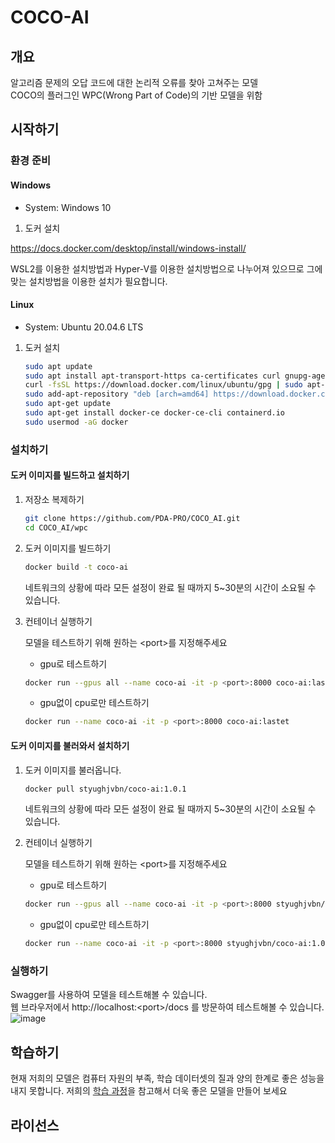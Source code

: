 # COCO-AI

## 개요

알고리즘 문제의 오답 코드에 대한 논리적 오류를 찾아 고쳐주는 모델  
COCO의 플러그인 WPC(Wrong Part of Code)의 기반 모델을 위함

## 시작하기

### 환경 준비

#### Windows

- System: Windows 10

1. 도커 설치

https://docs.docker.com/desktop/install/windows-install/

WSL2를 이용한 설치방법과 Hyper-V를 이용한 설치방법으로 나누어져 있으므로 그에 맞는 설치방법을 이용한 설치가 필요합니다.

#### Linux

- System: Ubuntu 20.04.6 LTS

1. 도커 설치

   ```bash
   sudo apt update
   sudo apt install apt-transport-https ca-certificates curl gnupg-agent software-properties-common
   curl -fsSL https://download.docker.com/linux/ubuntu/gpg | sudo apt-key add -
   sudo add-apt-repository "deb [arch=amd64] https://download.docker.com/linux/ubuntu $(lsb_release -cs) stable"
   sudo apt-get update
   sudo apt-get install docker-ce docker-ce-cli containerd.io
   sudo usermod -aG docker
   ```

### 설치하기

#### 도커 이미지를 빌드하고 설치하기

1. 저장소 복제하기

   ```bash
   git clone https://github.com/PDA-PRO/COCO_AI.git
   cd COCO_AI/wpc
   ```

2. 도커 이미지를 빌드하기

   ```bash
   docker build -t coco-ai
   ```

   네트워크의 상황에 따라 모든 설정이 완료 될 때까지 5~30분의 시간이 소요될 수 있습니다.

3. 컨테이너 실행하기

   모델을 테스트하기 위해 원하는 \<port\>를 지정해주세요

   - gpu로 테스트하기

   ```bash
   docker run --gpus all --name coco-ai -it -p <port>:8000 coco-ai:lastet
   ```

   - gpu없이 cpu로만 테스트하기

   ```bash
   docker run --name coco-ai -it -p <port>:8000 coco-ai:lastet
   ```

#### 도커 이미지를 불러와서 설치하기

1. 도커 이미지를 불러옵니다.

   ```bash
   docker pull styughjvbn/coco-ai:1.0.1
   ```

   네트워크의 상황에 따라 모든 설정이 완료 될 때까지 5~30분의 시간이 소요될 수 있습니다.

2. 컨테이너 실행하기

   모델을 테스트하기 위해 원하는 \<port\>를 지정해주세요

   - gpu로 테스트하기

   ```bash
   docker run --gpus all --name coco-ai -it -p <port>:8000 styughjvbn/coco-ai:1.0.1
   ```

   - gpu없이 cpu로만 테스트하기

   ```bash
   docker run --name coco-ai -it -p <port>:8000 styughjvbn/coco-ai:1.0.1
   ```

### 실행하기

Swagger를 사용하여 모델을 테스트해볼 수 있습니다.  
웹 브라우저에서 http://localhost:<port\>/docs 를 방문하여 테스트해볼 수 있습니다.
![image](https://github.com/PDA-PRO/COCO_Front_End/assets/80380576/ecc2cdc0-63de-4bc3-b0c5-b4c22a39e3e8)

## 학습하기

현재 저희의 모델은 컴퓨터 자원의 부족, 학습 데이터셋의 질과 양의 한계로 좋은 성능을 내지 못합니다. 저희의 [학습 과정](https://github.com/PDA-PRO/COCO_AI/tree/main/wpc-finetuning#readme)을 참고해서 더욱 좋은 모델을 만들어 보세요

## 라이선스
